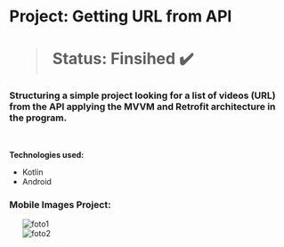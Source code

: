 <h1> Project: Getting URL from API <h1> 
  
  > Status: Finsihed ✔️
  
  ### Structuring a simple project looking for a list of videos (URL) from the API applying the MVVM and Retrofit architecture in the program.
  
  <br>
  
  <strong>Technologies used: </strong>
   + Kotlin
   + Android 
  
   ### Mobile Images Project:
 

&nbsp;&nbsp;&nbsp;&nbsp;&nbsp;&nbsp;![foto1](https://user-images.githubusercontent.com/79876042/148781362-786dbe84-8301-4a7f-9073-d558c51b790b.png)
  <br>
&nbsp;&nbsp;&nbsp;&nbsp;&nbsp;&nbsp;![foto2](https://user-images.githubusercontent.com/79876042/148781429-e9748d99-637b-4f71-8b3a-733fee1b65d6.png)
